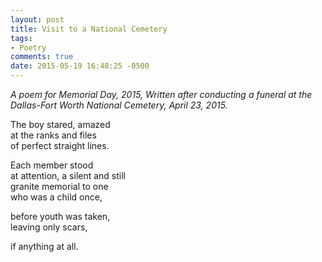 ```yaml
---
layout: post
title: Visit to a National Cemetery
tags:
- Poetry 
comments: true
date: 2015-05-19 16:48:25 -0500
---
```


*A poem for Memorial Day, 2015, Written after conducting a funeral at the Dallas-Fort Worth National Cemetery, April 23, 2015.*

The boy stared, amazed  
at the ranks and files  
of perfect straight lines.  

Each member stood  
at attention, a silent and still  
granite memorial to one  
who was a child once,

before youth was taken,  
leaving only scars,

if anything at all. 
